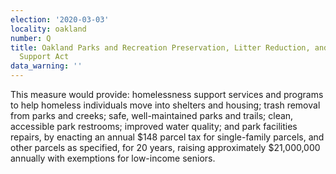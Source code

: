 ```yaml
---
election: '2020-03-03'
locality: oakland
number: Q
title: Oakland Parks and Recreation Preservation, Litter Reduction, and Homelessness
  Support Act
data_warning: ''
---
```

This measure would provide: homelessness support services and programs to help homeless individuals move into shelters and housing; trash removal from parks and creeks; safe, well-maintained parks and trails; clean, accessible park restrooms; improved water quality; and park facilities repairs, by enacting an annual $148 parcel tax for single-family parcels, and other parcels as specified, for 20 years, raising approximately $21,000,000 annually with exemptions for low-income seniors.
